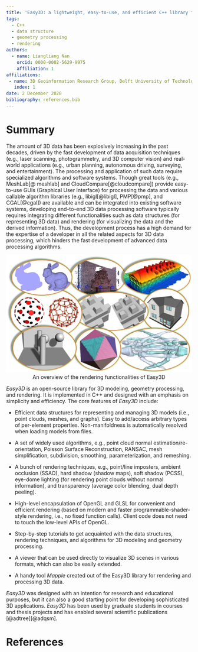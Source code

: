 ```yaml
---
title: 'Easy3D: a lightweight, easy-to-use, and efficient C++ library for processing and rendering 3D data'
tags:
  - C++
  - data structure
  - geometry processing
  - rendering
authors:
  - name: Liangliang Nan
    orcid: 0000-0002-5629-9975
    affiliation: 1
affiliations:
 - name: 3D Geoinformation Research Group, Delft University of Technology
   index: 1
date: 2 December 2020
bibliography: references.bib
---
```


# Summary

The amount of 3D data has been explosively increasing in the past decades, driven by the fast development of data acquisition techniques (e.g., laser scanning, photogrammetry, and 3D computer vision) and real-world applications (e.g., urban planning, autonomous driving, surveying, and entertainment). The processing and application of such data require specialized algorithms and software systems. Though great tools (e.g., MeshLab[@ meshlab] and CloudCompare[@cloudcompare]) provide easy-to-use GUIs (Graphical User Interface) for processing the data and various callable algorithm libraries (e.g., libigl[@libigl], PMP[@pmp], and CGAL[@cgal]) are available and can be integrated into existing software systems, developing end-to-end 3D data processing software typically requires integrating different functionalities such as data structures (for representing 3D data) and rendering (for visualizing the data and the derived information). Thus, the development process has a high demand for the expertise of a developer in all the related aspects for 3D data processing, which hinders the fast development of advanced data processing algorithms.

<center><img src="./easy3d.jpg"></center>
<center>An overview of the rendering functionalities of Easy3D</center>


*Easy3D* is an open-source library for 3D modeling, geometry processing, and rendering. It is implemented in C++ and designed with an emphasis on simplicity and efficiency. The core features of *Easy3D* include:

- Efficient data structures for representing and managing 3D models (i.e., point clouds, meshes, and graphs). Easy to add/access arbitrary types of per-element properties. Non-manifoldness is automatically resolved when loading models from files.

- A set of widely used algorithms, e.g., point cloud normal estimation/re-orientation, Poisson Surface Reconstruction, RANSAC, mesh simplification, subdivision, smoothing, parameterization, and remeshing.

- A bunch of rendering techniques, e.g., point/line imposters, ambient occlusion (SSAO), hard shadow (shadow maps), soft shadow (PCSS), eye-dome lighting (for rendering point clouds without normal information), and transparency (average color blending, dual depth peeling).

- High-level encapsulation of OpenGL and GLSL for convenient and efficient rendering (based on modern and faster programmable-shader-style rendering, i.e., no fixed function calls). Client code does not need to touch the low-level APIs of OpenGL.

- Step-by-step tutorials to get acquainted with the data structures, rendering techniques, and algorithms for 3D modeling and geometry processing.

- A viewer that can be used directly to visualize 3D scenes in various formats, which can also be easily extended.

- A handy tool *Mapple* created out of the Easy3D library for rendering and processing 3D data.

*Easy3D* was designed with an intention for research and educational purposes, but it can also a good starting point for developing sophisticated 3D applications. *Easy3D* has been used by graduate students in courses and thesis projects and has enabled several scientific publications [@adtree][@adqsm].

# References